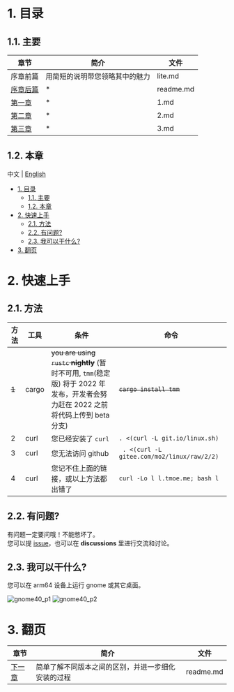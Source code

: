 # 1. 目录

## 1.1. 主要

| 章节                    | 简介                           | 文件      |
| ----------------------- | ------------------------------ | --------- |
| 序章前篇                | 用简短的说明带您领略其中的魅力 | lite.md   |
| [序章后篇](./readme.md) | \*                             | readme.md |
| [第一章](./1.md)        | \*                             | 1.md      |
| [第二章](./2.md)        | \*                             | 2.md      |
| [第三章](./3.md)        | \*                             | 3.md      |

## 1.2. 本章

中文 | [English](../../../Readme.md)

- [1. 目录](#1-目录)
  - [1.1. 主要](#11-主要)
  - [1.2. 本章](#12-本章)
- [2. 快速上手](#2-快速上手)
  - [2.1. 方法](#21-方法)
  - [2.2. 有问题?](#22-有问题)
  - [2.3. 我可以干什么?](#23-我可以干什么)
- [3. 翻页](#3-翻页)

# 2. 快速上手

## 2.1. 方法

| 方法  | 工具  | 条件                                                                                                                                 | 命令                                        |
| ----- | ----- | ------------------------------------------------------------------------------------------------------------------------------------ | ------------------------------------------- |
| ~~1~~ | cargo | ~~you are using `rustc` **nightly**~~ (暂时不可用, `tmm`(稳定版) 将于 2022 年发布，开发者会努力赶在 2022 之前将代码上传到 beta 分支) | ~~`cargo install tmm`~~                     |
| 2     | curl  | 您已经安装了 `curl`                                                                                                                  | `. <(curl -L git.io/linux.sh)`              |
| 3     | curl  | 您无法访问 github                                                                                                                    | ` . <(curl -L gitee.com/mo2/linux/raw/2/2)` |
| 4     | curl  | 您记不住上面的链接，或以上方法都出错了                                                                                               | `curl -Lo l l.tmoe.me; bash l`              |

<!--  | 1     | cargo                                                                                                                                 | you have `cargo` installed                  | `cargo install tmoe` | -->

## 2.2. 有问题?

有问题一定要问哦！不能憋坏了。  
您可以提 [issue](https://github.com/2moe/tmoe-linux/issues/new/choose)，也可以在 **discussions** 里进行交流和讨论。

## 2.3. 我可以干什么?

您可以在 arm64 设备上运行 gnome 或其它桌面。

![gnome40_p1](https://images.gitee.com/uploads/images/2021/0806/224412_07b5cd5b_5617340.png "Screenshot_20210806-221622.png")
![gnome40_p2](https://images.gitee.com/uploads/images/2021/0806/224423_fa8285a5_5617340.png "Screenshot_20210806-222714.png")

# 3. 翻页

| 章节                  | 简介                                               | 文件      |
| --------------------- | -------------------------------------------------- | --------- |
| [下一章](./readme.md) | 简单了解不同版本之间的区别，并进一步细化安装的过程 | readme.md |
